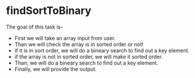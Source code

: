 # findSortToBinary
The goal of this task is-
- First we will take an array input from user.
- Than we will check the array is in sorted order or not!
- if it is in sort order, we will do a bineary search to find out a key element.
- if the array is not in sorted order, we will make it sorted order.
- Than, we will do a bineary search to find out a key element.
- Finally, we will provide the output.

